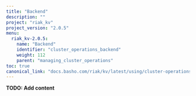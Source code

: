 ```yaml
---
title: "Backend"
description: ""
project: "riak_kv"
project_version: "2.0.5"
menu:
  riak_kv-2.0.5:
    name: "Backend"
    identifier: "cluster_operations_backend"
    weight: 112
    parent: "managing_cluster_operations"
toc: true
canonical_link: "docs.basho.com/riak/kv/latest/using/cluster-operations/backend.md"
---
```


**TODO: Add content**
